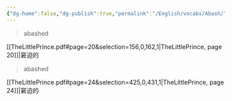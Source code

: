 ```yaml
---
{"dg-home":false,"dg-publish":true,"permalink":"/English/vocabs/Abash/","dgPassFrontmatter":true}
---
```



> abashed

[[TheLittlePrince.pdf#page=20&selection=156,0,162,1|TheLittlePrince, page 20]]|窘迫的

> abashed

[[TheLittlePrince.pdf#page=24&selection=425,0,431,1|TheLittlePrince, page 24]]|窘迫的